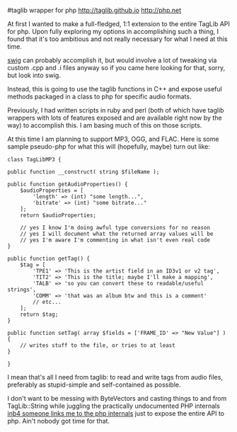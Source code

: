 #taglib wrapper for php
http://taglib.github.io
http://php.net

At first I wanted to make a full-fledged, 1:1 extension to the entire
TagLib API for php. Upon fully exploring my options in accomplishing such a
thing, I found that it's too ambitious and not really necessary for what I
need at this time.

[swig](http://www.swig.org) can probably accomplish it, but would involve a lot
of tweaking via custom .cpp and .i files anyway so if you came here looking for
that, sorry, but look into swig.

Instead, this is going to use the taglib functions in C++ and expose useful
methods packaged in a class to php for specific audio formats.

Previously, I had written scripts in ruby and perl (both of which have
taglib wrappers with lots of features exposed and are available right now
by the way) to accomplish this. I am basing much of this on those scripts.

At this time I am planning to support MP3, OGG, and FLAC. Here is some 
sample pseudo-php for what this will (hopefully, maybe) turn out like:

    class TagLibMP3 {

    public function __construct( string $fileName );

    public function getAudioProperties() {
        $audioProperties = [
            'length' => (int) "some length...",
            'bitrate' => (int) "some bitrate..."
        ];
        return $audioProperties;

        // yes I know I'm doing awful type conversions for no reason
        // yes I will document what the returned array values will be
        // yes I'm aware I'm commenting in what isn't even real code
    }

    public function getTag() {
        $tag = [
            'TPE1' => 'This is the artist field in an ID3v1 or v2 tag',
            'TIT2' => 'This is the title; maybe I'll make a mapping',
            'TALB' => 'so you can convert these to readable/useful strings',
            'COMM' => 'that was an album btw and this is a comment'
            // etc...
        ];
        return $tag;
    }

    public function setTag( array $fields = ['FRAME_ID' => "New Value"] ) {
        // writes stuff to the file, or tries to at least    
    }

    }

I mean that's all I need from taglib: to read and write tags from audio 
files, preferably as stupid-simple and self-contained as possible.

I don't want to be messing with ByteVectors and casting things to and from 
TagLib::String while juggling the practically undocumented PHP internals
[inb4 someone links me to the php internals](http://php.net/manual/en/internals2.php)
just to expose the entire API to php. Ain't nobody got time for that.
